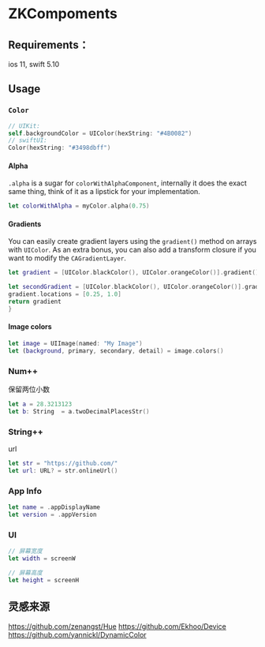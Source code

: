 # ZKCompoments

## Requirements：

ios 11, swift 5.10

## Usage

### `Color`

```swift
// UIKit: 
self.backgroundColor = UIColor(hexString: "#4B0082")
// swiftUI: 
Color(hexString: "#3498dbff")
```

#### Alpha
`.alpha` is a sugar for `colorWithAlphaComponent`, internally it does the exact same thing, think of it as a
lipstick for your implementation.
```swift
let colorWithAlpha = myColor.alpha(0.75)
```

#### Gradients
You can easily create gradient layers using the `gradient()` method on arrays with `UIColor`.
As an extra bonus, you can also add a transform closure if you want to modify the `CAGradientLayer`.

```swift
let gradient = [UIColor.blackColor(), UIColor.orangeColor()].gradient()

let secondGradient = [UIColor.blackColor(), UIColor.orangeColor()].gradient { gradient in
gradient.locations = [0.25, 1.0]
return gradient
}
```

#### Image colors
```swift
let image = UIImage(named: "My Image")
let (background, primary, secondary, detail) = image.colors()
```

### Num++
保留两位小数
```swift
let a = 28.3213123
let b: String  = a.twoDecimalPlacesStr()
```

### String++
url
```swift
let str = "https://github.com/"
let url: URL? = str.onlineUrl()
```

### App Info
``` swift
let name = .appDisplayName
let version = .appVersion
```

### UI
``` swift 
// 屏幕宽度
let width = screenW

// 屏幕高度
let height = screenH
```

## 灵感来源
https://github.com/zenangst/Hue 
https://github.com/Ekhoo/Device 
https://github.com/yannickl/DynamicColor 


## 
